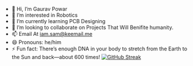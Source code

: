 - 👋 Hi, I’m Gaurav Powar
- 👀 I’m interested in Robotics
- 🌱 I’m currently learning PCB Designing
- 💞️ I’m looking to collaborate on Projects That Will Benifite humanity.
- 📫 Email At iam.sam@keemail.me
- 😄 Pronouns: he/him
- ⚡ Fun fact: There’s enough DNA in your body to stretch from the Earth to the Sun and back—about 600 times!
[![GitHub Streak](https://streak-stats.demolab.com/?user=GauravPowar)](https://git.io/streak-stats)

<!---
GauravPowar/GauravPowar is a ✨ special ✨ repository because its `README.md` (this file) appears on your GitHub profile.
You can click the Preview link to take a look at your changes.
--->
